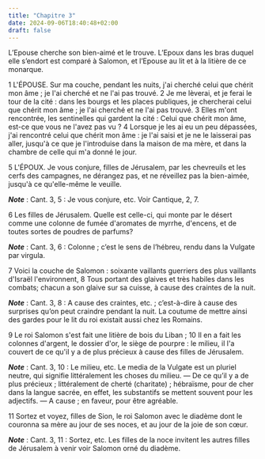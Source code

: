 ```yaml
---
title: "Chapitre 3"
date: 2024-09-06T18:40:48+02:00
draft: false
---
```



L’Epouse cherche son bien-aimé et le trouve.
L’Epoux dans les bras duquel elle s’endort est comparé à Salomon, et l’Epouse au lit et à la litière de ce monarque.


1 L'ÉPOUSE. Sur ma couche, pendant les nuits, j'ai cherché celui que chérit mon âme ; je l'ai cherché et ne l'ai pas trouvé. 2 Je me lèverai, et je ferai le tour de la cité : dans les bourgs et les places publiques, je chercherai celui que chérit mon âme ; je l'ai cherché et ne l'ai pas trouvé. 3 Elles m'ont rencontrée, les sentinelles qui gardent la cité : Celui que chérit mon âme, est-ce que vous ne l'avez pas vu ? 4 Lorsque je les ai eu un peu dépassées, j'ai rencontré celui que chérit mon âme : je l'ai saisi et je ne le laisserai pas aller, jusqu'à ce que je l'introduise dans la maison de ma mère, et dans la chambre de celle qui m'a donné le jour.


5 L'ÉPOUX. Je vous conjure, filles de Jérusalem, par les chevreuils et les cerfs des campagnes, ne dérangez pas, et ne réveillez pas la bien-aimée, jusqu'à ce qu'elle-même le veuille.

***Note*** :  Cant. 3, 5 : Je vous conjure, etc. Voir Cantique, 2, 7.


6 Les filles de Jérusalem. Quelle est celle-ci, qui monte par le désert comme une colonne de fumée d'aromates de myrrhe, d'encens, et de toutes sortes de poudres de parfums?

***Note*** :  Cant. 3, 6 : Colonne ; c’est le sens de l’hébreu, rendu dans la Vulgate par virgula.

7 Voici la couche de Salomon : soixante vaillants guerriers des plus vaillants d'Israël l'environnent, 8 Tous portant des glaives et très habiles dans les combats; chacun a son glaive sur sa cuisse, à cause des craintes de la nuit.

***Note*** :  Cant. 3, 8 : A cause des craintes, etc. ; c’est-à-dire à cause des surprises qu’on peut craindre pendant la nuit. La coutume de mettre ainsi des gardes pour le lit du roi existait aussi chez les Romains.

9 Le roi Salomon s'est fait une litière de bois du Liban ; 10 Il en a fait les colonnes d'argent, le dossier d'or, le siège de pourpre : le milieu, il l'a couvert de ce qu'il y a de plus précieux à cause des filles de Jérusalem.

***Note*** :  Cant. 3, 10 : Le milieu, etc. Le media de la Vulgate est un pluriel neutre, qui signifie littéralement les choses du milieu. ― De ce qu’il y a de plus précieux ; littéralement de cherté (charitate) ; hébraïsme, pour de cher dans la langue sacrée, en effet, les substantifs se mettent souvent pour les adjectifs. ― A cause ; en faveur, pour être agréable.

11 Sortez et voyez, filles de Sion, le roi Salomon avec le diadème dont le couronna sa mère au jour de ses noces, et au jour de la joie de son cœur.

***Note*** :  Cant. 3, 11 : Sortez, etc. Les filles de la noce invitent les autres filles de Jérusalem à venir voir Salomon orné du diadème.

